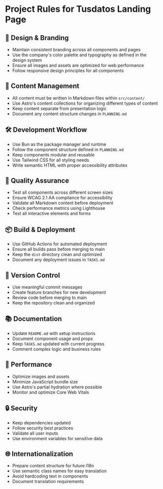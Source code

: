 # Project Rules for Tusdatos Landing Page

## 🎨 Design & Branding
- Maintain consistent branding across all components and pages
- Use the company's color palette and typography as defined in the design system
- Ensure all images and assets are optimized for web performance
- Follow responsive design principles for all components

## 📝 Content Management
- All content must be written in Markdown files within `src/content/`
- Use Astro's content collections for organizing different types of content
- Keep content separate from presentation logic
- Document any content structure changes in `PLANNING.md`

## 🛠️ Development Workflow
- Use Bun as the package manager and runtime
- Follow the component structure defined in `PLANNING.md`
- Keep components modular and reusable
- Use Tailwind CSS for all styling needs
- Write semantic HTML with proper accessibility attributes

## 🧪 Quality Assurance
- Test all components across different screen sizes
- Ensure WCAG 2.1 AA compliance for accessibility
- Validate all Markdown content before deployment
- Check performance metrics using Lighthouse
- Test all interactive elements and forms

## 📦 Build & Deployment
- Use GitHub Actions for automated deployment
- Ensure all builds pass before merging to main
- Keep the `dist` directory clean and optimized
- Document any deployment issues in `TASKS.md`

## 🔄 Version Control
- Use meaningful commit messages
- Create feature branches for new development
- Review code before merging to main
- Keep the repository clean and organized

## 📚 Documentation
- Update `README.md` with setup instructions
- Document component usage and props
- Keep `TASKS.md` updated with current progress
- Comment complex logic and business rules

## 🚀 Performance
- Optimize images and assets
- Minimize JavaScript bundle size
- Use Astro's partial hydration where possible
- Monitor and optimize Core Web Vitals

## 🔒 Security
- Keep dependencies updated
- Follow security best practices
- Validate all user inputs
- Use environment variables for sensitive data

## 🌐 Internationalization
- Prepare content structure for future i18n
- Use semantic class names for easy translation
- Avoid hardcoding text in components
- Document translation requirements 